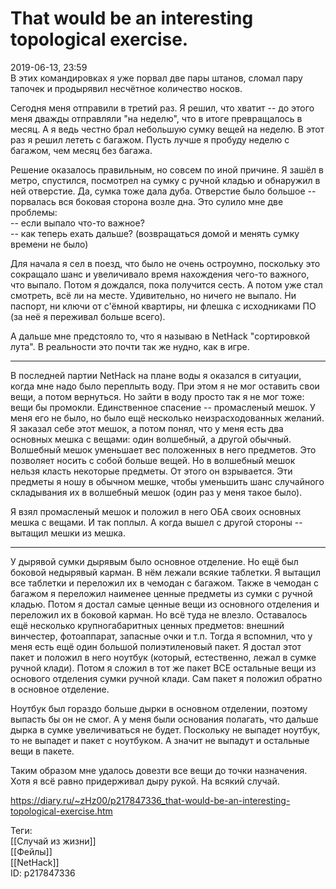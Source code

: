 That would be an interesting topological exercise.
===================================================

   
 2019-06-13, 23:59   
  В этих командировках я уже порвал две пары штанов, сломал пару тапочек и продырявил несчётное количество носков.   
   
 Сегодня меня отправили в третий раз. Я решил, что хватит -- до этого меня дважды отправляли "на неделю", что в итоге превращалось в месяц. А я ведь честно брал небольшую сумку вещей на неделю. В этот раз я решил лететь с багажом. Пусть лучше я пробуду неделю с багажом, чем месяц без багажа.   
   
 Решение оказалось правильным, но совсем по иной причине. Я зашёл в метро, спустился, посмотрел на сумку с ручной кладью и обнаружил в ней отверстие. Да, сумка тоже дала дуба. Отверстие было большое -- порвалась вся боковая сторона возле дна. Это сулило мне две проблемы:   
 -- если выпало что-то важное?   
 -- как теперь ехать дальше? (возвращаться домой и менять сумку времени не было)   
   
 Для начала я сел в поезд, что было не очень остроумно, поскольку это сокращало шанс и увеличивало время нахождения чего-то важного, что выпало. Потом я дождался, пока получится сесть. А потом уже стал смотреть, всё ли на месте. Удивительно, но ничего не выпало. Ни паспорт, ни ключи от с'ёмной квартиры, ни флешка с исходниками ПО (за неё я переживал больше всего).   
   
 А дальше мне предстояло то, что я называю в NetHack "сортировкой лута". В реальности это почти так же нудно, как в игре.   
   
 ***   
   
 В последней партии NetHack на плане воды я оказался в ситуации, когда мне надо было переплыть воду. При этом я не мог оставить свои вещи, а потом вернуться. Но зайти в воду просто так я не мог тоже: вещи бы промокли. Единственное спасение -- промасленый мешок. У меня его не было, но было ещё несколько неизрасходованных желаний. Я заказал себе этот мешок, а потом понял, что у меня есть два основных мешка с вещами: один волшебный, а другой обычный. Волшебный мешок уменьшает вес положенных в него предметов. Это позволяет носить с собой больше вещей. Но в волшебный мешок нельзя класть некоторые предметы. От этого он взрывается. Эти предметы я ношу в обычном мешке, чтобы уменьшить шанс случайного складывания их в волшебный мешок (один раз у меня такое было).   
   
 Я взял промасленый мешок и положил в него ОБА своих основных мешка с вещами. И так поплыл. А когда вышел с другой стороны -- вытащил мешки из мешка.   
   
 ***   
   
 У дырявой сумки дырявым было основное отделение. Но ещё был боковой недырявый карман. В нём лежали всякие таблетки. Я вытащил все таблетки и переложил их в чемодан с багажом. Также в чемодан с багажом я переложил наименее ценные предметы из сумки с ручной кладью. Потом я достал самые ценные вещи из основного отделения и переложил их в боковой карман. Но всё туда не влезло. Оставалось ещё несколько крупногабаритных ценных предметов: внешний винчестер, фотоаппарат, запасные очки и т.п. Тогда я вспомнил, что у меня есть ещё один большой полиэтиленовый пакет. Я достал этот пакет и положил в него ноутбук (который, естественно, лежал в сумке ручной клади). Потом я сложил в тот же пакет ВСЕ остальные вещи из основого отделения сумки ручной клади. Сам пакет я положил обратно в основное отделение.   
   
 Ноутбук был гораздо больше дырки в основном отделении, поэтому выпасть бы он не смог. А у меня были основания полагать, что дальше дырка в сумке увеличиваться не будет. Поскольку не выпадет ноутбук, то не выпадет и пакет с ноутбуком. А значит не выпадут и остальные вещи в пакете.   
   
 Таким образом мне удалось довезти все вещи до точки назначения. Хотя я всё равно придерживал дыру рукой. На всякий случай.   
    
 <https://diary.ru/~zHz00/p217847336_that-would-be-an-interesting-topological-exercise.htm>   
   
 Теги:   
 [[Случай из жизни]]   
 [[Фейлы]]   
 [[NetHack]]   
 ID: p217847336